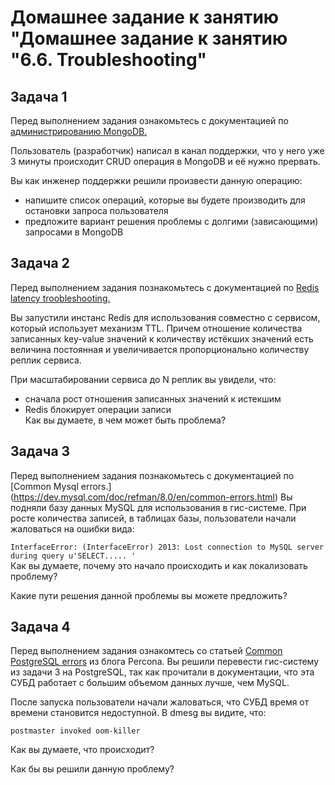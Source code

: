  # Домашнее задание к занятию "Домашнее задание к занятию "6.6. Troubleshooting"

## Задача 1
Перед выполнением задания ознакомьтесь с документацией по [администрированию MongoDB.](https://docs.mongodb.com/manual/administration/)

Пользователь (разработчик) написал в канал поддержки, что у него уже 3 минуты происходит CRUD операция в MongoDB и её нужно прервать.

Вы как инженер поддержки решили произвести данную операцию:

- напишите список операций, которые вы будете производить для остановки запроса пользователя  
- предложите вариант решения проблемы с долгими (зависающими) запросами в MongoDB  


## Задача 2
Перед выполнением задания познакомьтесь с документацией по [Redis latency troobleshooting.](https://redis.io/topics/latency)

Вы запустили инстанс Redis для использования совместно с сервисом, который использует механизм TTL. Причем отношение количества записанных key-value значений к количеству истёкших значений есть величина постоянная и увеличивается пропорционально количеству реплик сервиса.

При масштабировании сервиса до N реплик вы увидели, что:

- сначала рост отношения записанных значений к истекшим  
- Redis блокирует операции записи  
Как вы думаете, в чем может быть проблема?

## Задача 3
Перед выполнением задания познакомьтесь с документацией по [Common Mysql errors.] (https://dev.mysql.com/doc/refman/8.0/en/common-errors.html)
Вы подняли базу данных MySQL для использования в гис-системе. При росте количества записей, в таблицах базы, пользователи начали жаловаться на ошибки вида:

```InterfaceError: (InterfaceError) 2013: Lost connection to MySQL server during query u'SELECT..... '```  
Как вы думаете, почему это начало происходить и как локализовать проблему?

Какие пути решения данной проблемы вы можете предложить?

## Задача 4
Перед выполнением задания ознакомтесь со статьей [Common PostgreSQL errors](https://www.percona.com/blog/2020/06/05/10-common-postgresql-errors/) из блога Percona.
Вы решили перевести гис-систему из задачи 3 на PostgreSQL, так как прочитали в документации, что эта СУБД работает с большим объемом данных лучше, чем MySQL.

После запуска пользователи начали жаловаться, что СУБД время от времени становится недоступной. В dmesg вы видите, что:

```postmaster invoked oom-killer```

Как вы думаете, что происходит?

Как бы вы решили данную проблему?
